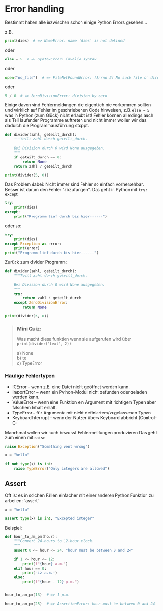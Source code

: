 # Error handling
Bestimmt haben alle inzwischen schon einige Python Errors gesehen...

z.B. 
<!-- pytest-codeblocks:expect-error -->
```python
print(dies)  # => NameError: name 'dies' is not defined
```

oder
<!-- pytest-codeblocks:expect-error -->

```python
else = 5  # => SyntaxError: invalid syntax
```

oder
<!-- pytest-codeblocks:expect-error -->
```python
open("no_file")  # => FileNotFoundError: [Errno 2] No such file or directory: 'no_file'
```

oder
<!-- pytest-codeblocks:expect-error -->
```python
5 / 0  # => ZeroDivisionError: division by zero
```

Einige davon sind Fehlermeldungen die eigentlich nie vorkommen sollten
und wirklich auf Fehler im geschriebenen Code hinweisen, z.B.
`else = 5` was in Python (zum Glück) nicht erlaubt ist!
Fehler können allerdings auch als Teil laufender Programme auftreten 
und nicht immer wollen wir das dadurch die Programmausführung stoppt.

```python
def divider(zahl, geteilt_durch):
    """Teilt zahl durch geteilt_durch.
    
    Bei Division durch 0 wird None ausgegeben.
    """
    if geteilt_durch == 0:
        return None
    return zahl / geteilt_durch

print(divider(5, 0))
```

Das Problem dabei: Nicht immer sind Fehler so einfach vorhersehbar.
Besser ist darum den Fehler "abzufangen". Das geht in Python mit `try: except`

```python
try:
    print(dies)
except:
    print("Programm lief durch bis hier------")
```
oder so:
```python
try:
    print(dies)
except Exception as error:
    print(error)
print("Programm lief durch bis hier------")
```

Zurück zum divider Programm:

```python
def divider(zahl, geteilt_durch):
    """Teilt zahl durch geteilt_durch.
    
    Bei Division durch 0 wird None ausgegeben.
    """
    try:
        return zahl / geteilt_durch
    except ZeroDivisionError:
        return None

print(divider(5, 0))
```

> ### Mini Quiz:
> Was macht diese funktion wenn sie aufgerufen wird über
> `print(divider("text", 2))`
>  
> a) None  
> b) te  
> c) TypeError


### Häufige Fehlertypen

+ IOError – wenn z.B. eine Datei nicht geöffnet werden kann.
+ ImportError – wenn ein Python-Modul nicht gefunden oder geladen werden kann.
+ ValueError – wenn eine Funktion ein Argument mit richtigem Typen aber falschem Inhalt erhält.
+ TypeError - für Argumente mit nicht definiertem/zugelassenen Typen.
+ KeyboardInterrupt – wenn der Nutzer übers Keyboard abbricht (Control-C)


Manchmal wollen wir auch bewusst Fehlermeldungen produzieren
Das geht zum einen mit `raise`

<!-- pytest-codeblocks:expect-error -->

```python
raise Exception("Something went wrong")
```

<!-- pytest-codeblocks:expect-error -->

```python
x = "hello"

if not type(x) is int:
    raise TypeError("Only integers are allowed") 
```


## Assert
Oft ist es in solchen Fällen einfacher mit einer anderen Python Funktion zu arbeiten: ´assert´

<!-- pytest-codeblocks:expect-error -->

```python
x = "hello"

assert type(x) is int, "Excepted integer"
```

Beispiel:

```python
def hour_to_am_pm(hour):
    """Convert 24-hours to 12-hour clock.
    """
    assert 0 <= hour <= 24, "hour must be between 0 and 24"
    
    if 1 <= hour <= 12:
        print(f"{hour} a.m.")
    elif hour == 0:
        print("12 a.m.")
    else:
        print(f"{hour - 12} p.m.")


hour_to_am_pm(13)  # => 1 p.m.
```

<!-- pytest-codeblocks:expect-error -->

```python
hour_to_am_pm(25)  # => AssertionError: hour must be between 0 and 24
```

